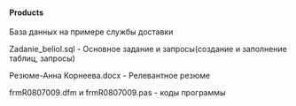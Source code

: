 #### Products
  База данных на  примере службы доставки 
  
 Zadanie_beliol.sql      - Основное задание и запросы(создание и заполнение таблиц, запросы)
 
 
 Резюме-Анна Корнеева.docx  - Релевантное резюме
 
 frmR0807009.dfm и frmR0807009.pas - коды программы
 
 
 

  
